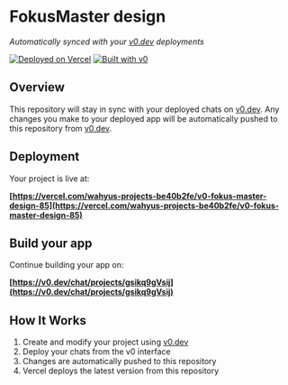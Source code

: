 # FokusMaster design

*Automatically synced with your [v0.dev](https://v0.dev) deployments*

[![Deployed on Vercel](https://img.shields.io/badge/Deployed%20on-Vercel-black?style=for-the-badge&logo=vercel)](https://vercel.com/wahyus-projects-be40b2fe/v0-fokus-master-design-85)
[![Built with v0](https://img.shields.io/badge/Built%20with-v0.dev-black?style=for-the-badge)](https://v0.dev/chat/projects/gsikq9gVsij)

## Overview

This repository will stay in sync with your deployed chats on [v0.dev](https://v0.dev).
Any changes you make to your deployed app will be automatically pushed to this repository from [v0.dev](https://v0.dev).

## Deployment

Your project is live at:

**[https://vercel.com/wahyus-projects-be40b2fe/v0-fokus-master-design-85](https://vercel.com/wahyus-projects-be40b2fe/v0-fokus-master-design-85)**

## Build your app

Continue building your app on:

**[https://v0.dev/chat/projects/gsikq9gVsij](https://v0.dev/chat/projects/gsikq9gVsij)**

## How It Works

1. Create and modify your project using [v0.dev](https://v0.dev)
2. Deploy your chats from the v0 interface
3. Changes are automatically pushed to this repository
4. Vercel deploys the latest version from this repository